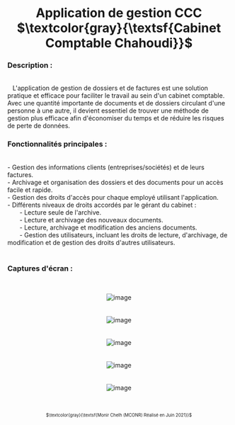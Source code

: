 <h1 align="center">Application de gestion CCC  $\textcolor{gray}{\textsf{Cabinet Comptable Chahoudi}}$ </h1> 



<h3 align=""> Description :</h3> <br>
&nbsp;&nbsp;&nbsp;L'application de gestion de dossiers et de factures est une solution pratique et efficace pour faciliter le travail au sein d'un cabinet comptable. Avec une quantité importante de documents et de dossiers circulant d'une personne à une autre, il devient essentiel de trouver une méthode de gestion plus efficace afin d'économiser du temps et de réduire les risques de perte de données.

<h3 align=""> Fonctionnalités principales :</h3> <br>
- Gestion des informations clients (entreprises/sociétés) et de leurs factures.<br>
- Archivage et organisation des dossiers et des documents pour un accès facile et rapide.<br>
- Gestion des droits d'accès pour chaque employé utilisant l'application.<br>
- Différents niveaux de droits accordés par le gérant du cabinet :<br>&nbsp;&nbsp;&nbsp;&nbsp;&nbsp;&nbsp;
    - Lecture seule de l'archive.<br>&nbsp;&nbsp;&nbsp;&nbsp;&nbsp;&nbsp;
    - Lecture et archivage des nouveaux documents.<br>&nbsp;&nbsp;&nbsp;&nbsp;&nbsp;&nbsp;
    - Lecture, archivage et modification des anciens documents.<br>&nbsp;&nbsp;&nbsp;&nbsp;&nbsp;&nbsp;
    - Gestion des utilisateurs, incluant les droits de lecture, d'archivage, de modification et de gestion des droits d'autres utilisateurs.<br><br>

<h3 > Captures d'écran :</h3> <br>
<div align="center" >
  
![image](https://github.com/mconr/CCC/assets/55603967/8406e75e-c4ac-43d2-a86e-8a16ca2e5a81) <br> <br> <br>
![image](https://github.com/mconr/CCC/assets/55603967/d7c0ade2-28fc-4d99-9aa1-e6f5a73ca191) <br> <br> <br>
![image](https://github.com/mconr/CCC/assets/55603967/693ddf2d-81c8-4768-98cf-5d00741ccf25) <br> <br> <br>
![image](https://github.com/mconr/CCC/assets/55603967/333ba0eb-e476-4a1e-b509-0f2a0fc79654) <br> <br> <br>
![image](https://github.com/mconr/CCC/assets/55603967/9695a9ad-334b-4550-8ff5-a1c307ddaa47) <br> <br> <br>

</div>




 <p align="center" >
 <sup><sub>
 $\textcolor{gray}{\textsf{Monir Chelh (MCONR) Réalisé en Juin 2021}}$ 
</sup></sub>
 </p>
